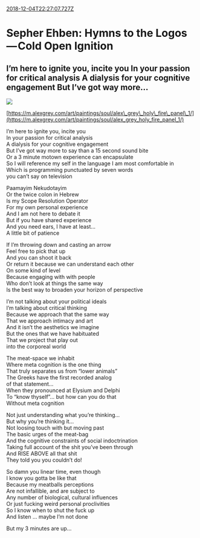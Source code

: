 [2018-12-04T22:27:07.727Z](https://medium.com//@jasonmedland/sepher-ehben-hymns-to-the-logos-cold-open-ignition-68e7955486b1)
# Sepher Ehben: Hymns to the Logos — Cold Open Ignition
## I’m here to ignite you, incite you In your passion for critical analysis A dialysis for your cognitive engagement But I’ve got way more…
![](https://cdn-images-1.medium.com/max/800/1*qNJ4Ap9ag0UwVNMwbZTfJQ.png)

[https://m.alexgrey.com/art/paintings/soul/alex\_grey\_holy\_fire\_panel\_1/](https://m.alexgrey.com/art/paintings/soul/alex_grey_holy_fire_panel_1/)

I’m here to ignite you, incite you   
In your passion for critical analysis   
A dialysis for your cognitive engagement   
But I’ve got way more to say than a 15 second sound bite  
Or a 3 minute motown experience can encapsulate  
So I will reference my self in the language I am most comfortable in  
Which is programming punctuated by seven words   
you can’t say on television

Paamayim Nekudotayim   
Or the twice colon in Hebrew  
Is my Scope Resolution Operator  
For my own personal experience   
And I am not here to debate it  
But if you have shared experience   
And you need ears, I have at least…  
A little bit of patience

If I’m throwing down and casting an arrow   
Feel free to pick that up   
And you can shoot it back  
Or return it because we can understand each other  
On some kind of level   
Because engaging with with people  
Who don’t look at things the same way  
Is the best way to broaden your horizon of perspective

I’m not talking about your political ideals  
I’m talking about critical thinking   
Because we approach that the same way   
That we approach intimacy and art   
And it isn’t the aesthetics we imagine   
But the ones that we have habituated   
That we project that play out   
into the corporeal world

The meat-space we inhabit   
Where meta cognition is the one thing   
That truly separates us from “lower animals”  
The Greeks have the first recorded analog   
of that statement…  
When they pronounced at Elysium and Delphi   
To “know thyself”… but how can you do that   
Without meta cognition

Not just understanding what you’re thinking…  
But why you’re thinking it…  
Not loosing touch with but moving past   
The basic urges of the meat-bag   
And the cognitive constraints of social indoctrination   
Taking full account of the shit you’ve been through   
And RISE ABOVE all that shit   
They told you you couldn’t do!

So damn you linear time, even though   
I know you gotta be like that  
Because my meatballs perceptions   
Are not infallible, and are subject to  
Any number of biological, cultural influences  
Or just fucking weird personal proclivities   
So I know when to shut the fuck up   
And listen … maybe I’m not done

But my 3 minutes are up…